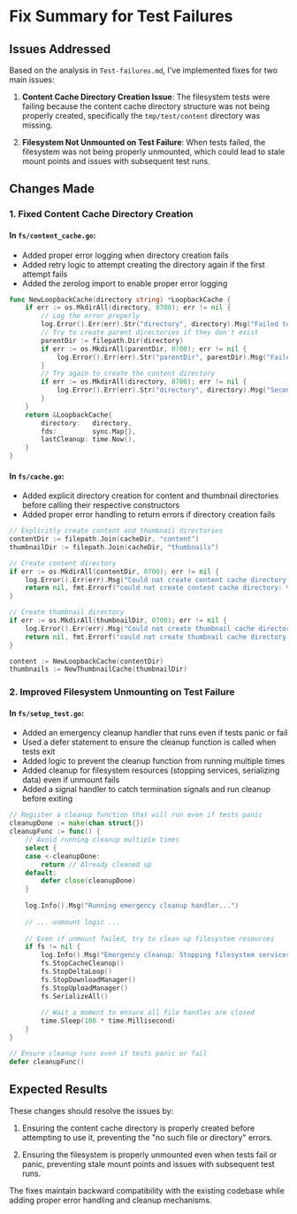 # Fix Summary for Test Failures

## Issues Addressed

Based on the analysis in `Test-failures.md`, I've implemented fixes for two main issues:

1. **Content Cache Directory Creation Issue**: The filesystem tests were failing because the content cache directory structure was not being properly created, specifically the `tmp/test/content` directory was missing.

2. **Filesystem Not Unmounted on Test Failure**: When tests failed, the filesystem was not being properly unmounted, which could lead to stale mount points and issues with subsequent test runs.

## Changes Made

### 1. Fixed Content Cache Directory Creation

#### In `fs/content_cache.go`:
- Added proper error logging when directory creation fails
- Added retry logic to attempt creating the directory again if the first attempt fails
- Added the zerolog import to enable proper error logging

```go
func NewLoopbackCache(directory string) *LoopbackCache {
    if err := os.MkdirAll(directory, 0700); err != nil {
        // Log the error properly
        log.Error().Err(err).Str("directory", directory).Msg("Failed to create content cache directory")
        // Try to create parent directories if they don't exist
        parentDir := filepath.Dir(directory)
        if err := os.MkdirAll(parentDir, 0700); err != nil {
            log.Error().Err(err).Str("parentDir", parentDir).Msg("Failed to create parent directory for content cache")
        }
        // Try again to create the content directory
        if err := os.MkdirAll(directory, 0700); err != nil {
            log.Error().Err(err).Str("directory", directory).Msg("Second attempt to create content cache directory failed")
        }
    }
    return &LoopbackCache{
        directory:   directory,
        fds:         sync.Map{},
        lastCleanup: time.Now(),
    }
}
```

#### In `fs/cache.go`:
- Added explicit directory creation for content and thumbnail directories before calling their respective constructors
- Added proper error handling to return errors if directory creation fails

```go
// Explicitly create content and thumbnail directories
contentDir := filepath.Join(cacheDir, "content")
thumbnailDir := filepath.Join(cacheDir, "thumbnails")

// Create content directory
if err := os.MkdirAll(contentDir, 0700); err != nil {
    log.Error().Err(err).Msg("Could not create content cache directory.")
    return nil, fmt.Errorf("could not create content cache directory: %w", err)
}

// Create thumbnail directory
if err := os.MkdirAll(thumbnailDir, 0700); err != nil {
    log.Error().Err(err).Msg("Could not create thumbnail cache directory.")
    return nil, fmt.Errorf("could not create thumbnail cache directory: %w", err)
}

content := NewLoopbackCache(contentDir)
thumbnails := NewThumbnailCache(thumbnailDir)
```

### 2. Improved Filesystem Unmounting on Test Failure

#### In `fs/setup_test.go`:
- Added an emergency cleanup handler that runs even if tests panic or fail
- Used a defer statement to ensure the cleanup function is called when tests exit
- Added logic to prevent the cleanup function from running multiple times
- Added cleanup for filesystem resources (stopping services, serializing data) even if unmount fails
- Added a signal handler to catch termination signals and run cleanup before exiting

```go
// Register a cleanup function that will run even if tests panic
cleanupDone := make(chan struct{})
cleanupFunc := func() {
    // Avoid running cleanup multiple times
    select {
    case <-cleanupDone:
        return // Already cleaned up
    default:
        defer close(cleanupDone)
    }
    
    log.Info().Msg("Running emergency cleanup handler...")
    
    // ... unmount logic ...
    
    // Even if unmount failed, try to clean up filesystem resources
    if fs != nil {
        log.Info().Msg("Emergency cleanup: Stopping filesystem services...")
        fs.StopCacheCleanup()
        fs.StopDeltaLoop()
        fs.StopDownloadManager()
        fs.StopUploadManager()
        fs.SerializeAll()
        
        // Wait a moment to ensure all file handles are closed
        time.Sleep(100 * time.Millisecond)
    }
}

// Ensure cleanup runs even if tests panic or fail
defer cleanupFunc()
```

## Expected Results

These changes should resolve the issues by:

1. Ensuring the content cache directory is properly created before attempting to use it, preventing the "no such file or directory" errors.

2. Ensuring the filesystem is properly unmounted even when tests fail or panic, preventing stale mount points and issues with subsequent test runs.

The fixes maintain backward compatibility with the existing codebase while adding proper error handling and cleanup mechanisms.